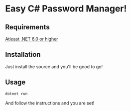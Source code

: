 # Easy C# Password Manager!

## Requirements

[Atleast .NET 6.0 or higher](https://dotnet.microsoft.com/en-us/download)

## Installation

Just install the source and you'll be good to go!

## Usage

```
dotnet run
```
And follow the instructions and you are set!
